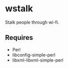 wstalk
======

Stalk people through wi-fi.

Requires
--------

* Perl
* libconfig-simple-perl
* libxml-libxml-simple-perl
